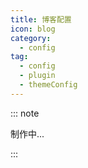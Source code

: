 ```yaml
---
title: 博客配置
icon: blog
category:
  - config
tag:
  - config
  - plugin
  - themeConfig
---
```


::: note

制作中...

:::
